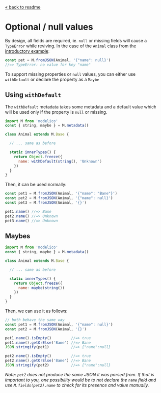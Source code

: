 [« back to readme](../README.md)

# Optional / null values

By design, all fields are required, ie. `null` or missing fields will cause a
`TypeError` while reviving. In the case of the `Animal` class from the
[introductory example](../README.md#introduction):

```js
const pet = M.fromJSON(Animal, '{"name": null}')
//=> TypeError: no value for key "name"
```

To support missing properties or `null` values, you can either use
`withDefault` or declare the property as a `Maybe`

## Using `withDefault`

The `withDefault` metadata takes some metadata and a default value which will
be used only if the property is `null` or missing.

```js
import M from 'modelico'
const { string, maybe } = M.metadata()

class Animal extends M.Base {

  // ... same as before

  static innerTypes() {
    return Object.freeze({
      name: withDefault(string(), 'Unknown')
    })
  }
}
```

Then, it can be used normally:

```js
const pet1 = M.fromJSON(Animal, '{"name": "Bane"}')
const pet2 = M.fromJSON(Animal, '{"name": null}')
const pet3 = M.fromJSON(Animal, '{}')

pet1.name() //=> Bane
pet2.name() //=> Unknown
pet3.name() //=> Unknown
```

## Maybes

```js
import M from 'modelico'
const { string, maybe } = M.metadata()

class Animal extends M.Base {

  // ... same as before

  static innerTypes() {
    return Object.freeze({
      name: maybe(string())
    })
  }
}
```

Then, we can use it as follows:

```js
// both behave the same way
const pet1 = M.fromJSON(Animal, '{"name": null}')
const pet2 = M.fromJSON(Animal, '{}')

pet1.name().isEmpty()         //=> true
pet1.name().getOrElse('Bane') //=> Bane
JSON.stringify(pet1)          //=> {"name":null}

pet2.name().isEmpty()         //=> true
pet2.name().getOrElse('Bane') //=> Bane
JSON.stringify(pet2)          //=> {"name":null}
```

_Note: `pet2` does not produce the same JSON it was parsed from. If that is
important to you, one possibility would be to not declare the `name` field and
use `M.fields(pet2).name` to check for its presence and value manually._
